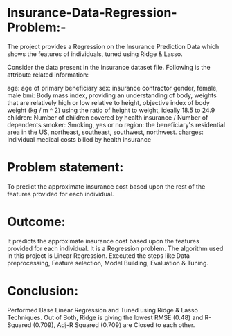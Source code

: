 # Insurance-Data-Regression-Problem:-

The project provides a Regression on the Insurance Prediction Data which shows the features of individuals, tuned using Ridge & Lasso.

Consider the data present in the Insurance dataset file.
Following is the attribute related information:

age: age of primary beneficiary
sex: insurance contractor gender, female, male
bmi: Body mass index, providing an understanding of body, weights that are relatively high or low relative to height, objective index of body weight (kg / m ^ 2) using the ratio of height to weight, ideally 18.5 to 24.9
children: Number of children covered by health insurance / Number of dependents
smoker: Smoking, yes or no
region: the beneficiary's residential area in the US, northeast, southeast, southwest, northwest.
charges: Individual medical costs billed by health insurance

# Problem statement:

To predict the approximate insurance cost based upon the rest of the features provided for each individual.

# Outcome:

It predicts the approximate insurance cost based upon the features provided for each individual. It is a Regression problem. The algorithm used in this project is Linear Regression. Executed the steps like Data preprocessing, Feature selection, Model Building, Evaluation & Tuning.

# Conclusion:

Performed Base Linear Regression and Tuned using Ridge & Lasso Techniques. Out of Both, Ridge is giving the lowest RMSE (0.48) and R-Squared (0.709), Adj-R Squared (0.709) are Closed to each other.
